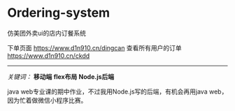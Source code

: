 # Ordering-system
仿美团外卖ui的店内订餐系统

下单页面
<a href="https://www.d1n910.cn/dingcan">https://www.d1n910.cn/dingcan</a>
查看所有用户的订单
<a href="https://www.d1n910.cn/dingcan">https://www.d1n910.cn/ckdd</a>
***

*关键词：* **移动端** **flex布局** **Node.js后端**  
  
  java web专业课的期中作业，不过我用Node.js写的后端，有机会再用java web，因为忙着做微信小程序比赛。
